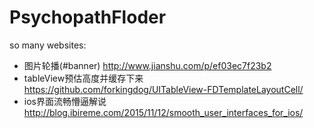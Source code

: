 # PsychopathFloder
so many websites:

- 图片轮播(#banner) http://www.jianshu.com/p/ef03ec7f23b2
- tableView预估高度并缓存下来 https://github.com/forkingdog/UITableView-FDTemplateLayoutCell/
- ios界面流畅懵逼解说 http://blog.ibireme.com/2015/11/12/smooth_user_interfaces_for_ios/
